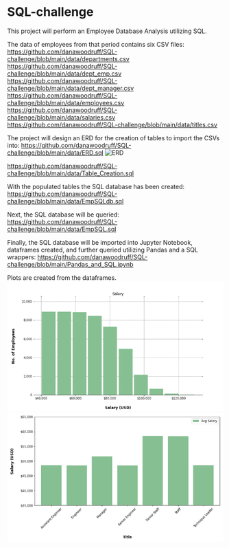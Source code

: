 # SQL-challenge
This project will perform an Employee Database Analysis utilizing SQL.

The data of employees from that period contains six CSV files:
https://github.com/danawoodruff/SQL-challenge/blob/main/data/departments.csv
https://github.com/danawoodruff/SQL-challenge/blob/main/data/dept_emp.csv
https://github.com/danawoodruff/SQL-challenge/blob/main/data/dept_manager.csv
https://github.com/danawoodruff/SQL-challenge/blob/main/data/employees.csv
https://github.com/danawoodruff/SQL-challenge/blob/main/data/salaries.csv
https://github.com/danawoodruff/SQL-challenge/blob/main/data/titles.csv

The project will design an ERD for the creation of tables to import the CSVs into:
https://github.com/danawoodruff/SQL-challenge/blob/main/data/ERD.sql
![ERD](/images/ERD_Table.jpg)

https://github.com/danawoodruff/SQL-challenge/blob/main/data/Table_Creation.sql

With the populated tables the SQL database has been created:
https://github.com/danawoodruff/SQL-challenge/blob/main/data/EmpSQLdb.sql

Next, the SQL database will be queried:
https://github.com/danawoodruff/SQL-challenge/blob/main/data/EmpSQL.sql

Finally, the SQL database will be imported into Jupyter Notebook, dataframes created, and further queried utilizing Pandas and a SQL wrappers:
https://github.com/danawoodruff/SQL-challenge/blob/main/Pandas_and_SQL.ipynb

Plots are created from the dataframes.
![Histogram](/images/Histogram.png)
![Bar Plot](/images/Bar_Plot.png)
